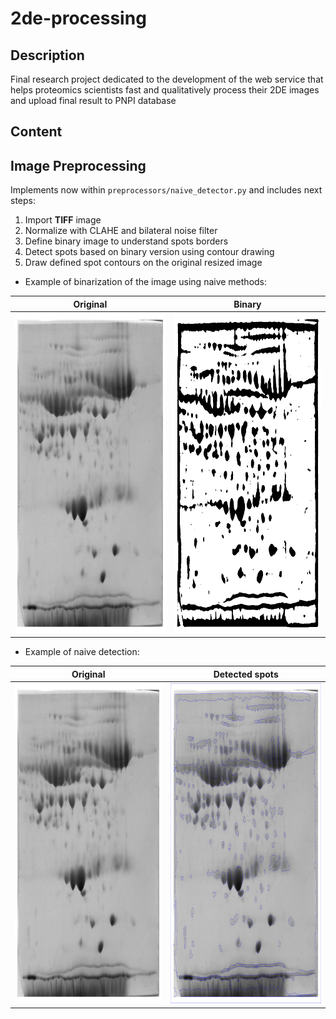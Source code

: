 # 2de-processing

## Description
Final research project dedicated to the development of the web service that helps proteomics scientists fast and qualitatively process their 2DE images and upload final result to PNPI database

## Content

## Image Preprocessing
Implements now within `preprocessors/naive_detector.py` and includes next steps:

1. Import **TIFF** image
2. Normalize with CLAHE and bilateral noise filter
3. Define binary image to understand spots borders
4. Detect spots based on binary version using contour drawing
5. Draw defined spot contours on the original resized image

- Example of binarization of the image using naive methods:

Original                   |  Binary
:-------------------------:|:-------------------------:
<img src="./files/original_resized.png" width="512px" height="512px">  |  <img src="./files/binary.png" width="512px" height="512px">

- Example of naive detection:

Original                   |  Detected spots
:-------------------------:|:-------------------------:
<img src="./files/original_resized.png" width="512px" height="512px">  |  <img src="./files/Plasma_29_2mg_4-7_12cm_18.08.22_R350_gray_contours(38).png" width="512px" height="512px">
